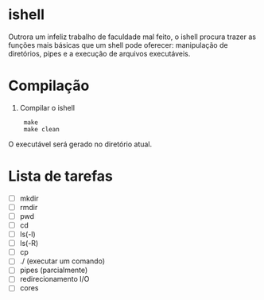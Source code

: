 ishell
======

Outrora um infeliz trabalho de faculdade mal feito, o ishell procura trazer as funções mais 
básicas que um shell pode oferecer: manipulação de diretórios, pipes e a execução de arquivos 
executáveis.

Compilação
==========

1. Compilar o ishell

        make
        make clean
        
O executável será gerado no diretório atual.

Lista de tarefas
================

   - [ ] mkdir
   - [ ] rmdir
   - [ ] pwd
   - [ ] cd
   - [ ] ls(-l)
   - [ ] ls(-R)
   - [ ] cp
   - [ ] ./ (executar um comando)
   - [ ] pipes (parcialmente)
   - [ ] redirecionamento I/O
   - [ ] cores
